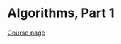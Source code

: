 Algorithms, Part 1
==================

[Course page](https://class.coursera.org/algs4partI-2012-001/class/index)
